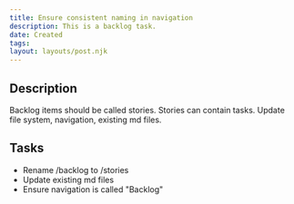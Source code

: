 ```yaml
---
title: Ensure consistent naming in navigation
description: This is a backlog task.
date: Created
tags:
layout: layouts/post.njk
---
```

## Description

Backlog items should be called stories. Stories can contain tasks. Update file system, navigation, existing md files.

## Tasks

- Rename /backlog to /stories
- Update existing md files
- Ensure navigation is called "Backlog"





